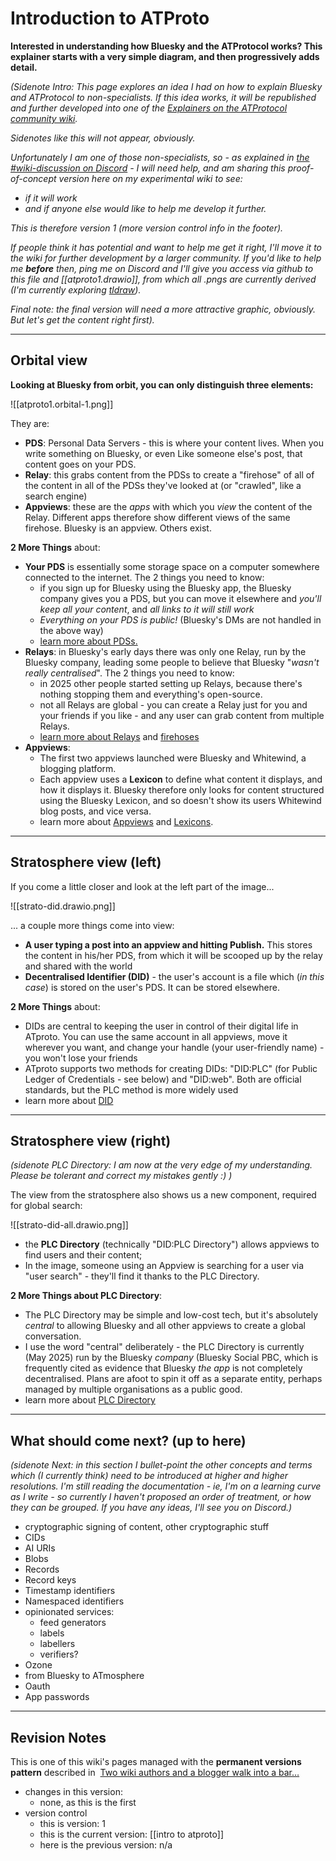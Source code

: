 # Introduction to ATProto

**Interested in understanding how Bluesky and the ATProtocol works? This explainer starts with a very simple diagram, and then progressively adds detail.**

*(Sidenote Intro: This page explores an idea I had on how to explain Bluesky and ATProtocol to non-specialists. If this idea works, it will be republished and further developed into one of the [Explainers on the ATProtocol community wiki](https://atproto.wiki/en/wiki/explainers).* 

*Sidenotes like this will not appear, obviously.* 

*Unfortunately I am one of those non-specialists, so - as explained in [the #wiki-discussion on Discord](https://discord.gg/UF7AhwKR)  -  I will need help, and am sharing this proof-of-concept version here on my experimental wiki to see:*

* *if it will work*
* *and if anyone else would like to help me develop it further.* 

*This is therefore version 1 (more version control info in the footer).* 

*If people think it has potential and want to help me get it right, I'll move it to the wiki for further development by a larger community. If you'd like to help me **before** then, ping me on Discord and I'll give you access via github to this file and [[atproto1.drawio]], from which all .pngs are currently derived (I'm currently exploring [tldraw](https://www.tldraw.com/)).*

*Final note: the final version will need a more attractive graphic, obviously. But let's get the content right first).*

---
## Orbital view

**Looking at Bluesky from orbit, you can only distinguish three elements:**

![[atproto1.orbital-1.png]]

They are:

* **PDS**: Personal Data Servers - this is where your content lives. When you write something on Bluesky, or even Like someone else's post, that content goes on your PDS.
* **Relay**: this grabs content from the PDSs to create a "firehose" of all of the content in all of the PDSs they've looked at (or "crawled", like a search engine)
* **Appviews**: these are the *apps* with which you *view* the content of the Relay. Different apps therefore show different views of the same firehose. Bluesky is an appview. Others exist.

**2 More Things** about:

* **Your PDS** is essentially some storage space on a computer somewhere connected to the internet. The 2 things you need to know:
	* if you sign up for Bluesky using the Bluesky app, the Bluesky company gives you a PDS, but you can move it elsewhere and *you'll keep all your content*, and *all links to it will still work* 
	* *Everything on your PDS is public!* (Bluesky's DMs are not handled in the above way)
	* [learn more about PDSs.](https://atproto.wiki/en/wiki/reference/core-architecture/pds)
* **Relays**: in Bluesky's early days there was only one Relay, run by the Bluesky company, leading some people to believe that Bluesky "*wasn't really centralised*". The 2 things you need to know:
	* in 2025 other people started setting up Relays, because there's nothing stopping them and everything's open-source.
	* not all Relays are global - you can create a Relay just for you and your friends if you like - and any user can grab content from multiple Relays.
	* [learn more about Relays](https://atproto.wiki/en/wiki/reference/core-architecture/relay) and [firehoses](https://atproto.wiki/en/wiki/reference/networking/firehose)
* **Appviews**: 
	* The first two appviews launched were Bluesky and Whitewind, a blogging platform. 
	* Each appview uses a **Lexicon** to define what content it displays, and how it displays it. Bluesky therefore only looks for content structured using the Bluesky Lexicon, and so doesn't show its users Whitewind blog posts, and vice versa. 
	* learn more about [Appviews](https://atproto.wiki/en/wiki/reference/core-architecture/appview) and [Lexicons](https://atproto.wiki/en/wiki/reference/lexicons).

---

## Stratosphere view (left)

If you come a little closer and look at the left part of the image...

![[strato-did.drawio.png]]

... a couple more things come into view:

* **A user typing a post into an appview and hitting Publish.** This stores the content in his/her PDS, from which it will be scooped up by the relay and shared with the world 
* **Decentralised Identifier (DID)** - the user's account is a file which (*in this case*) is stored on the user's PDS. It can be stored elsewhere.

**2 More Things** about:

* DIDs are central to keeping the user in control of their digital life in ATproto. You can use the same account in all appviews, move it wherever you want, and change your handle (your user-friendly name) - you won't lose your friends
* ATproto supports two methods for creating DIDs: "DID:PLC" (for Public Ledger of Credentials - see below) and "DID:web". Both are official standards, but the PLC method is more widely used 
* learn more about [DID](https://atproto.wiki/en/wiki/reference/identifiers/did)

---
## Stratosphere view (right)

*(sidenote PLC Directory: I am now at the very edge of my understanding. Please be tolerant and correct my mistakes gently :) )*

The view from the stratosphere also shows us a new component, required for global search:

![[strato-did-all.drawio.png]]

* the **PLC Directory** (technically "DID:PLC Directory") allows appviews to find users and their content;
* In the image, someone using an Appview is searching for a user via "user search" - they'll find it thanks to the PLC Directory.

**2 More Things about PLC Directory**:

* The PLC Directory may be simple and low-cost tech, but it's absolutely *central* to allowing Bluesky and all other appviews to create a global conversation. 
* I use the word "central" deliberately - the PLC Directory is currently (May 2025) run by the Bluesky *company* (Bluesky Social PBC, which is frequently cited as evidence that Bluesky *the app* is not completely decentralised. Plans are afoot to spin it off as a separate entity, perhaps managed by multiple organisations as a public good. 
* learn more about [PLC Directory](https://web.plc.directory/)

---

## What should come next? (up to here)

*(sidenote Next: in this section I bullet-point the other concepts and terms which (I currently think) need to be introduced at higher and higher resolutions. I'm still reading the documentation - ie, I'm on a learning curve as I write - so currently I haven't proposed an order of treatment, or how they can be grouped. If you have any ideas, I'll see you on Discord.)*

* cryptographic signing of content, other cryptographic stuff
* CIDs
* AI URIs
* Blobs
* Records
* Record keys 
* Timestamp identifiers
* Namespaced identifiers
* opinionated services:
	* feed generators
	* labels
	* labellers
	* verifiers?
* Ozone
* from Bluesky to ATmosphere
* Oauth
* App passwords


---

## Revision Notes

This is one of this wiki's pages managed with the **permanent versions pattern** described in  [Two wiki authors and a blogger walk into a bar…](https://mathewlowry.medium.com/two-wiki-authors-and-a-blogger-walk-into-a-bar-7106c8376c6e)  

- changes in this version: 
	- none, as this is the first
- version control
    - this is version: 1
    - this is the current version: [[intro to atproto]]
    - here is the previous version: n/a